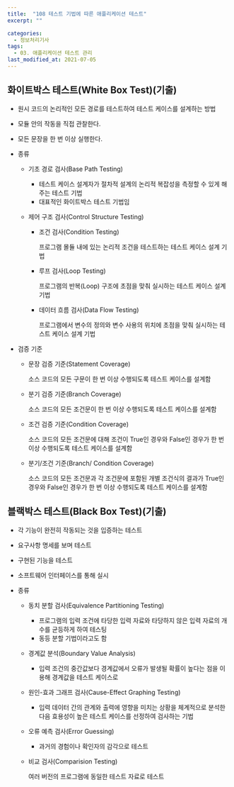 ```yaml
---
title:  "108 테스트 기법에 따른 애플리케이션 테스트"
excerpt: ""

categories:
  - 정보처리기사
tags:
  - 03. 애플리케이션 테스트 관리
last_modified_at: 2021-07-05
---
```




## 화이트박스 테스트(White Box Test)(기출)

+ 원시 코드의 논리적인 모든 경로를 테스트하여 테스트 케이스를 설계하는 방법

+ 모듈 안의 작동을 직접 관찰한다.

+ 모든 문장을 한 번 이상 실행한다.

+ 종류

  + 기초 경로 검사(Base Path Testing)

    + 테스트 케이스 설계자가 절차적 설계의 논리적 복잡성을 측정할 수 있게 해주는 테스트 기법
    + 대표적인 화이트박스 테스트 기법임

  + 제어 구조 검사(Control Structure Testing)

    + 조건 검사(Condition Testing) 

      프로그램 몰듈 내에 있는 논리적 조건을 테스트하는 테스트 케이스 설계 기법

    + 루프 검사(Loop Testing)

      프로그램의 반복(Loop) 구조에 초점을 맞춰 실시하는 테스트 케이스 설계 기법

    + 데이터 흐름 검사(Data Flow Testing) 

      프로그램에서 변수의 정의와 변수 사용의 위치에 초점을 맞춰 실시하는 테스트 케이스 설계 기법

+ 검증 기준

  + 문장 검증 기준(Statement Coverage)

    소스 코드의 모든 구문이 한 번 이상 수행되도록 테스트 케이스를 설계함

  + 분기 검증 기준(Branch Coverage)

    소스 코드의 모든 조건문이 한 번 이상 수행되도록 테스트 케이스를 설계함

  + 조건 검증 기준(Condition Coverage)

    소스 코드의 모든 조건문에 대해 조건이 True인 경우와 False인 경우가 한 번 이상 수행되도록 테스트 케이스를 설계함

  + 분기/조건 기준(Branch/ Condition Coverage)

    소스 코드의 모든 조건문과 각 조건문에 포함된 개별 조건식의 결과가 True인 경우와 False인 경우가 한 번 이상 수행되도록 테스트 케이스를 설계함





## 블랙박스 테스트(Black Box Test)(기출)

+ 각 기능이 완전히 작동되는 것을 입증하는 테스트

+ 요구사항 명세를 보며 테스트

+ 구현된 기능을 테스트

+ 소프트웨어 인터페이스를 통해 실시

+ 종류

  + 동치 분할 검사(Equivalence Partitioning Testing)

    + 프로그램의 입력 조건에 타당한 입력 자료와 타당하지 않은 입력 자료의 개수를 균등하게 하여 테스팅
    + 동등 분할 기법이라고도 함

  + 경계값 분석(Boundary Value Analysis)

    + 입력 조건의 중간값보다 경계값에서 오류가 발생될 확률이 높다는 점을 이용해 경계값을 테스트 케이스로

  + 원인-효과 그래프 검사(Cause-Effect Graphing Testing)

    + 입력 데이터 간의 관계와 출력에 영향을 미치는 상황을 체계적으로 분석한 다음 효용성이 높은 테스트 케이스를 선정하여 검사하는 기법

  + 오류 예측 검사(Error Guessing)

    + 과거의 경험이나 확인자의 감각으로 테스트

  + 비교 검사(Comparision Testing)

    여러 버전의 프로그램에 동일한 테스트 자료로 테스트

